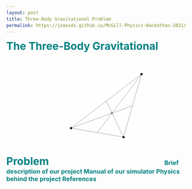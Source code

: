 ```yaml
---
layout: post
title: Three-Body Gravitational Problem
permalink: https://joaosds.github.io/McGill-Physics-Hackathon-2021/
---
```


<h1 style="color: #008080;display:inline">The Three-Body Gravitational Problem</h1>

<img src="/mcgill/3body.gif" alt="Loading" title="Loading" class="center" />


<h3 style="color: #008080;display:inline">Brief description of our project</h3>


<h3 style="color: #008080;display:inline">Manual of our simulator</h3>

<h3 style="color: #008080;display:inline">Physics behind the project</h3>


<h3 style="color: #008080;display:inline">References</h3>
